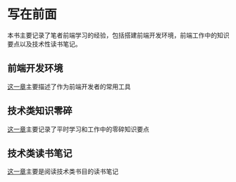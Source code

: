 # 写在前面

本书主要记录了笔者前端学习的经验，包括搭建前端开发环境，前端工作中的知识要点以及技术性读书笔记。

## 前端开发环境

[这一章](part1/abase.md)主要描述了作为前端开发者的常用工具

## 技术类知识零碎

[这一章](part2/1_fe_useful.md)主要记录了平时学习和工作中的零碎知识要点

## 技术类读书笔记

[这一章](part3/javascript_high_level/1.md)主要是阅读技术类书目的读书笔记
